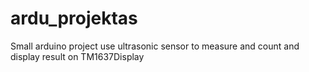 # ardu_projektas
Small arduino project use ultrasonic sensor to measure and count and display result on TM1637Display
